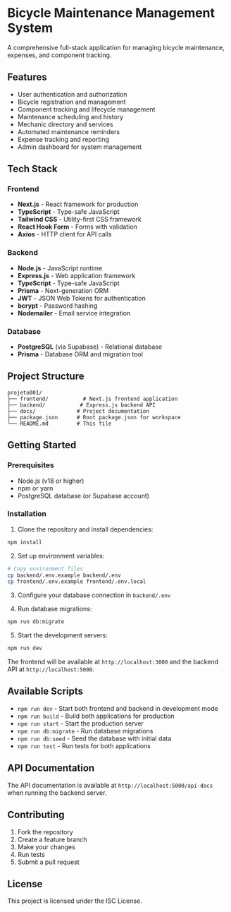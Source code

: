 # Bicycle Maintenance Management System

A comprehensive full-stack application for managing bicycle maintenance, expenses, and component tracking.

## Features

- User authentication and authorization
- Bicycle registration and management
- Component tracking and lifecycle management
- Maintenance scheduling and history
- Mechanic directory and services
- Automated maintenance reminders
- Expense tracking and reporting
- Admin dashboard for system management

## Tech Stack

### Frontend
- **Next.js** - React framework for production
- **TypeScript** - Type-safe JavaScript
- **Tailwind CSS** - Utility-first CSS framework
- **React Hook Form** - Forms with validation
- **Axios** - HTTP client for API calls

### Backend
- **Node.js** - JavaScript runtime
- **Express.js** - Web application framework
- **TypeScript** - Type-safe JavaScript
- **Prisma** - Next-generation ORM
- **JWT** - JSON Web Tokens for authentication
- **bcrypt** - Password hashing
- **Nodemailer** - Email service integration

### Database
- **PostgreSQL** (via Supabase) - Relational database
- **Prisma** - Database ORM and migration tool

## Project Structure

```
projeto001/
├── frontend/           # Next.js frontend application
├── backend/           # Express.js backend API
├── docs/             # Project documentation
├── package.json      # Root package.json for workspace
└── README.md         # This file
```

## Getting Started

### Prerequisites
- Node.js (v18 or higher)
- npm or yarn
- PostgreSQL database (or Supabase account)

### Installation

1. Clone the repository and install dependencies:
```bash
npm install
```

2. Set up environment variables:
```bash
# Copy environment files
cp backend/.env.example backend/.env
cp frontend/.env.example frontend/.env.local
```

3. Configure your database connection in `backend/.env`

4. Run database migrations:
```bash
npm run db:migrate
```

5. Start the development servers:
```bash
npm run dev
```

The frontend will be available at `http://localhost:3000` and the backend API at `http://localhost:5000`.

## Available Scripts

- `npm run dev` - Start both frontend and backend in development mode
- `npm run build` - Build both applications for production
- `npm run start` - Start the production server
- `npm run db:migrate` - Run database migrations
- `npm run db:seed` - Seed the database with initial data
- `npm run test` - Run tests for both applications

## API Documentation

The API documentation is available at `http://localhost:5000/api-docs` when running the backend server.

## Contributing

1. Fork the repository
2. Create a feature branch
3. Make your changes
4. Run tests
5. Submit a pull request

## License

This project is licensed under the ISC License.